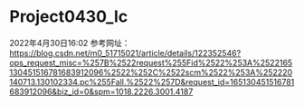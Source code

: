 # Project0430_lc
2022年4月30日16:02
参考网址：https://blog.csdn.net/m0_51715021/article/details/122352546?ops_request_misc=%257B%2522request%255Fid%2522%253A%2522165130451516781683912096%2522%252C%2522scm%2522%253A%252220140713.130102334.pc%255Fall.%2522%257D&request_id=165130451516781683912096&biz_id=0&spm=1018.2226.3001.4187
